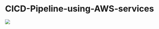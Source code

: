 # CICD-Pipeline-using-AWS-services
![](https://github.com/SouravBose42/CICD-Pipeline-using-AWS-services/blob/main/CICD.gif)

